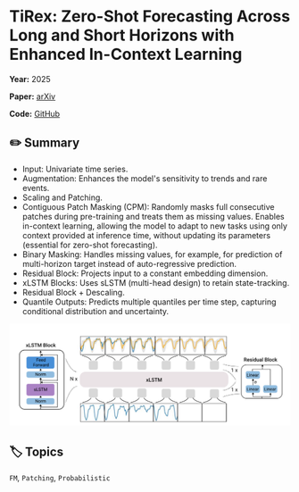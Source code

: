 # TiRex: Zero-Shot Forecasting Across Long and Short Horizons with Enhanced In-Context Learning

**Year:** 2025

**Paper:** [arXiv](https://arxiv.org/pdf/2505.23719)

**Code:** [GitHub](https://github.com/NX-AI/tirex)

## ✏️ Summary

* Input: Univariate time series.
* Augmentation: Enhances the model's sensitivity to trends and rare events.
* Scaling and Patching.
* Contiguous Patch Masking (CPM): Randomly masks full consecutive patches during pre-training and treats them as missing values. Enables in-context learning, allowing the model to adapt to new tasks using only context provided at inference time, without updating its parameters (essential for zero-shot forecasting).
* Binary Masking: Handles missing values, for example, for prediction of multi-horizon target instead of auto-regressive prediction.
* Residual Block: Projects input to a constant embedding dimension.
* xLSTM Blocks: Uses sLSTM (multi-head design) to retain state-tracking.
* Residual Block + Descaling.
* Quantile Outputs: Predicts multiple quantiles per time step, capturing conditional distribution and uncertainty.

![Figure](../figures/tirex-zero-shot-forecasting-across-long-and-short-horizons-with-enhanced-in-context-learning.png)

## 🏷️ Topics
`FM`, `Patching`, `Probabilistic`
